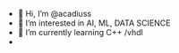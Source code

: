 - 👋 Hi, I’m @acadiuss
- 👀 I’m interested in AI, ML, DATA SCIENCE
- 🌱 I’m currently learning C++ /vhdl
- 
